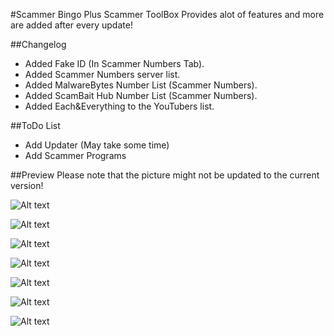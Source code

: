 #Scammer Bingo Plus
Scammer ToolBox Provides alot of features and more are added after every update!

##Changelog
- Added Fake ID (In Scammer Numbers Tab).
- Added Scammer Numbers server list.
- Added MalwareBytes Number List (Scammer Numbers).
- Added ScamBait Hub Number List (Scammer Numbers).
- Added Each&Everything to the YouTubers list.


##ToDo List
- Add Updater (May take some time)
- Add Scammer Programs

##Preview 
Please note that the picture might not be updated to the current version!

![Alt text](http://i.imgur.com/xgaKssG.png "Scammer Bingo")

![Alt text](http://i.imgur.com/LIJXYD7.png "Notepad")

![Alt text](http://i.imgur.com/VRdJFrt.png "YouTubers")

![Alt text](http://i.imgur.com/BZQmiBT.png "Scammer Programs")

![Alt text](http://i.imgur.com/hRmMB9F.png "Report Scammer")

![Alt text](http://i.imgur.com/Mfs3GBT.png "Scammer Numbers")

![Alt text](http://i.imgur.com/bp0DDuH.png "About")


